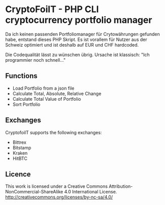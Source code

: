 # CryptoFoilT - PHP CLI cryptocurrency portfolio manager

Da ich keinen passenden Portfoliomanager für Crytowährungen gefunden habe, entstand dieses PHP Skript. Es ist vorallem für Nutzer aus der Schweiz optimiert und ist deshalb auf EUR und CHF hardcoded. 

Die Codequalität lässt zu wünschen übrig. Ursache ist klassisch: "Ich programmier noch schnell..."

## Functions
- Load Portfolio from a json file
- Calculate Total, Absolute, Relative Change
- Calculate Total Value of Portfolio
- Sort Portfolio

## Exchanges

CryptofoilT supports the following exchanges:
- Bittrex
- Bitstamp
- Kraken
- HitBTC

## Licence
This work is licensed under a Creative Commons Attribution-NonCommercial-ShareAlike 4.0 International License.
http://creativecommons.org/licenses/by-nc-sa/4.0/

